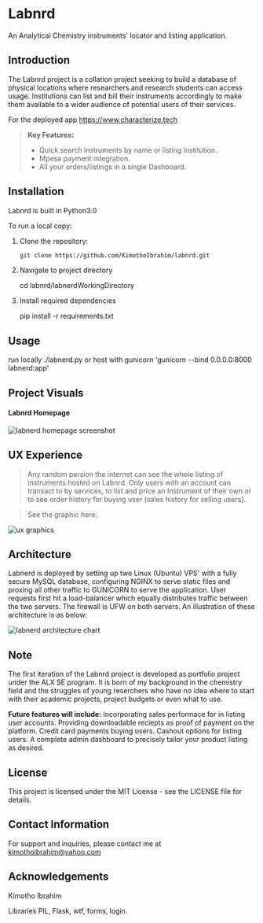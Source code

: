 # Labnrd
An Analytical Chemistry instruments' locator and listing application.

## Introduction
The Labnrd project is a collation project seeking to build a database of physical locations where researchers and research students can access usage. Institutions can list and bill their instruments accordingly to make them available to a wider audience of potential users of their services.

For the deployed app https://www.characterize.tech

> **Key Features:**
> - Quick search instruments by name or listing institution.
> - Mpesa payment integration.
> - All your orders/listings in a single Dashboard.

## Installation
Labnrd is built in Python3.0

To run a local copy:
1. Clone the repository:

   ```bash
   git clone https://github.com/KimothoIbrahim/labnrd.git

2. Navigate to project directory

   cd labnrd/labnerdWorkingDirectory

3. Install required dependencies

   pip install -r requirements.txt

## Usage
  run locally ./labnerd.py
  or
  host with gunicorn
    'gunicorn --bind 0.0.0.0:8000 labnerd:app'

## Project Visuals

#### Labnrd Homepage
![labnerd homepage screenshot](docs/images/labnrd_homepage.JPG)

## UX Experience
 >Any random persion the internet can see the whole listing of instruments hosted on Labnrd.
 >Only users with an account can transact to by services, to list and price an Instrument of their own or to see order history for buying user (sales history for selling users).

 >See the graphic here:

![ux graphics](docs/images/labnerdUX_chart.JPG)

## Architecture
Labnerd is deployed by setting up two Linux (Ubuntu) VPS' with a fully secure MySQL database, configuring NGINX to serve static files and proxing all other traffic to GUNICORN to serve the application. User requests first hit a load-balancer which equally distributes traffic between the two servers. The firewall is UFW on both servers.
An illustration of these architecture is as below:

![labnerd architecture chart](docs/images/LabnerdArchitechture.JPG)

## Note
The first iteration of the Labnrd project is developed as portfolio project under the ALX SE program. It is born of my background in the chemistry field and the struggles of young reserchers who have no idea where to start with their academic projects, project budgets or even what to use.

**Future features will include:**
   Incorporating sales performace for in listing user accounts.
   Providing downloadable reciepts as proof of payment on the platform.
   Credit card payments buying users.
   Cashout options for listing users.
   A complete admin dashboard to precisely tailor your product listing as desired.

## License
This project is licensed under the MIT License - see the LICENSE file for details.

## Contact Information
For support and inquiries, please contact me at kimothoibrahim@yahoo.com

## Acknowledgements
Kimotho Ibrahim

Libraries
PIL,
Flask, wtf, forms, login.
